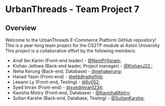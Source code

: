 
# UrbanThreads - Team Project 7

## Overview
Welcome to the UrbanThreads E-Commerce Platform GitHub repository!
This is a year-long team project for the CS2TP module at Aston University
This project is a collaborative effort by the following members:
- Anaf Ibn Karim (Front-end leader) - [@NextPr0gram](https://github.com/NextPr0gram);
- Kishan Jethwa (Back-end leader, Project manager) - [@KishanJ22 ](https://github.com/KishanJ22);
- Neha Kerung (Back-end, Database) - [@nehakerung](https://github.com/nehakerung);
- Hanad Yasin (Front-end) - [@efddhgdjgfjhb](https://github.com/efddhgdjgfjhb);
- Leeann Ly (Front-end, Testing) - [@lly052](https://github.com/lly052);
- Syed Imran (Front-end) - [@syedimran1234](https://github.com/syedimran1234);
- Kavisha Mistry (Front-end, Database) - [@KavishaMistry](https://github.com/KavishaMistry);
- Sultan Karshe (Back-end, Database, Testing) - [@SultanKarshe](https://github.com/SultanKarshe);
